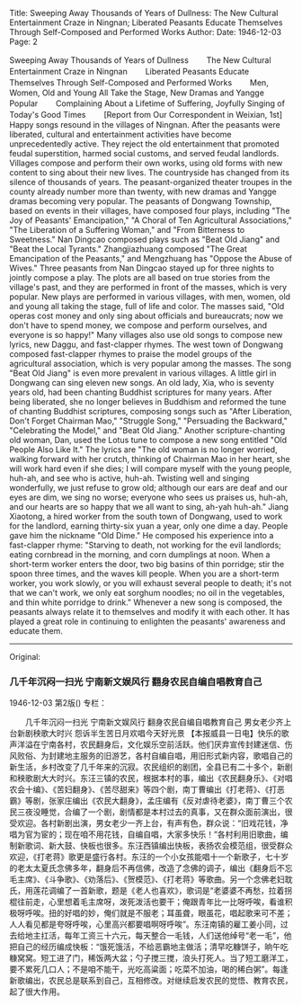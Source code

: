 Title: Sweeping Away Thousands of Years of Dullness: The New Cultural Entertainment Craze in Ningnan; Liberated Peasants Educate Themselves Through Self-Composed and Performed Works
Author:
Date: 1946-12-03
Page: 2

Sweeping Away Thousands of Years of Dullness
　　The New Cultural Entertainment Craze in Ningnan
　　Liberated Peasants Educate Themselves Through Self-Composed and Performed Works
　　Men, Women, Old and Young All Take the Stage, New Dramas and Yangge Popular
　　Complaining About a Lifetime of Suffering, Joyfully Singing of Today's Good Times
　　[Report from Our Correspondent in Weixian, 1st] Happy songs resound in the villages of Ningnan. After the peasants were liberated, cultural and entertainment activities have become unprecedentedly active. They reject the old entertainment that promoted feudal superstition, harmed social customs, and served feudal landlords. Villages compose and perform their own works, using old forms with new content to sing about their new lives. The countryside has changed from its silence of thousands of years. The peasant-organized theater troupes in the county already number more than twenty, with new dramas and Yangge dramas becoming very popular. The peasants of Dongwang Township, based on events in their villages, have composed four plays, including "The Joy of Peasants' Emancipation," "A Choral of Ten Agricultural Associations," "The Liberation of a Suffering Woman," and "From Bitterness to Sweetness." Nan Dingcao composed plays such as "Beat Old Jiang" and "Beat the Local Tyrants." Zhangjiazhuang composed "The Great Emancipation of the Peasants," and Mengzhuang has "Oppose the Abuse of Wives." Three peasants from Nan Dingcao stayed up for three nights to jointly compose a play. The plots are all based on true stories from the village's past, and they are performed in front of the masses, which is very popular. New plays are performed in various villages, with men, women, old and young all taking the stage, full of life and color. The masses said, "Old operas cost money and only sing about officials and bureaucrats; now we don't have to spend money, we compose and perform ourselves, and everyone is so happy!" Many villages also use old songs to compose new lyrics, new Daggu, and fast-clapper rhymes. The west town of Dongwang composed fast-clapper rhymes to praise the model groups of the agricultural association, which is very popular among the masses. The song "Beat Old Jiang" is even more prevalent in various villages. A little girl in Dongwang can sing eleven new songs. An old lady, Xia, who is seventy years old, had been chanting Buddhist scriptures for many years. After being liberated, she no longer believes in Buddhism and reformed the tune of chanting Buddhist scriptures, composing songs such as "After Liberation, Don't Forget Chairman Mao," "Struggle Song," "Persuading the Backward," "Celebrating the Model," and "Beat Old Jiang." Another scripture-chanting old woman, Dan, used the Lotus tune to compose a new song entitled "Old People Also Like It." The lyrics are "The old woman is no longer worried, walking forward with her crutch, thinking of Chairman Mao in her heart, she will work hard even if she dies; I will compare myself with the young people, huh-ah, and see who is active, huh-ah. Twisting well and singing wonderfully, we just refuse to grow old; although our ears are deaf and our eyes are dim, we sing no worse; everyone who sees us praises us, huh-ah, and our hearts are so happy that we all want to sing, ah-yah huh-ah." Jiang Xiaotong, a hired worker from the south town of Dongwang, used to work for the landlord, earning thirty-six yuan a year, only one dime a day. People gave him the nickname "Old Dime." He composed his experience into a fast-clapper rhyme: "Starving to death, not working for the evil landlords; eating cornbread in the morning, and corn dumplings at noon. When a short-term worker enters the door, two big basins of thin porridge; stir the spoon three times, and the waves kill people. When you are a short-term worker, you work slowly, or you will exhaust several people to death; it's not that we can't work, we only eat sorghum noodles; no oil in the vegetables, and thin white porridge to drink." Whenever a new song is composed, the peasants always relate it to themselves and modify it with each other. It has played a great role in continuing to enlighten the peasants' awareness and educate them.



<hr /> 

Original: 


### 几千年沉闷一扫光  宁南新文娱风行  翻身农民自编自唱教育自己

1946-12-03
第2版()
专栏：

　　几千年沉闷一扫光
    宁南新文娱风行
    翻身农民自编自唱教育自己
    男女老少齐上台新剧秧歌大时兴
    怨诉半生苦日月欢唱今天好光景
    【本报威县一日电】快乐的歌声洋溢在宁南各村，农民翻身后，文化娱乐空前活跃。他们厌弃宣传封建迷信、伤风败俗、为封建地主服务的旧游艺，各村自编自唱，用旧形式新内容，歌唱自己的新生活，乡村改变了几千年来的沉寂。农民组织的剧团，全县已有二十多个，新剧和秧歌剧大大时兴。东汪三镇的农民，根据本村的事，编出《农民翻身乐》、《对唱农会十编》、《苦妇翻身》、《苦尽甜来》等四个剧，南丁曹编出《打老蒋》、《打恶霸》等剧，张家庄编出《农民大翻身》，孟庄编有《反对虐待老婆》，南丁曹三个农民三夜没睡觉，合编了一个剧，剧情都是本村过去的真事，又在群众面前演出，很受欢迎。各村新剧出演，男女老少一齐上台，有声有色，群众说：“旧戏花钱，净唱为官为宦的；现在咱不用花钱，自编自唱，大家多快乐！”各村利用旧歌曲，编制新歌词、新大鼓、快板也很多。东汪西镇编出快板，表扬农会模范组，很受群众欢迎，《打老蒋》歌更是盛行各村。东汪的一个小女孩能唱十一个新歌子，七十岁的老太太夏氏念佛多年，翻身后不再信佛，改造了念佛的调子，编出《翻身后不忘毛主席》、《斗争歌》、《劝落后》、《贺模范》、《打老蒋》等歌曲。另一个念佛老妇耽氏，用莲花调编了一首新歌，题是《老人也喜欢》，歌词是“老婆婆不再愁，拉着拐棍往前走，心里想着毛主席呀，泼死泼活也要干；俺跟青年比一比呀呼唉，看谁积极呀呼唉。扭的好唱的妙，俺们就是不服老；耳虽聋，眼虽花，唱起歌来可不差；人人看见都是夸呀呼唉，心里高兴都要唱啊呀呼唉”。东汪南镇的雇工姜小同，过去给地主扛活，每年工资三十六元，每天整合一毛钱，人们送他绰号“老一毛”，他把自己的经历编成快板：“饿死饿活，不给恶霸地主做活；清早吃糠饼子，晌午吃糠窝窝。短工进了门，稀饭两大盆；勺子搅三搅，浪头打死人。当了短工磨洋工，要不累死几口人；不是咱不能干，光吃高粱面；吃菜不加油，喝的稀白粥”。每逢新歌编出，农民总是联系到自己，互相修改。对继续启发农民的觉悟、教育农民，起了很大作用。
